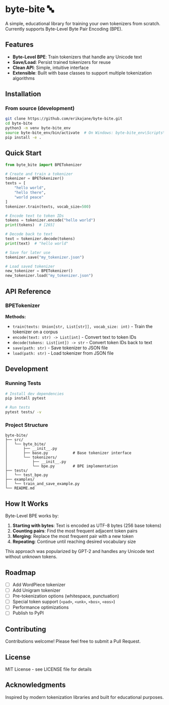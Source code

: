 # byte-bite 🔤

A simple, educational library for training your own tokenizers from scratch. Currently supports Byte-Level Byte Pair Encoding (BPE).

## Features

- **Byte-Level BPE**: Train tokenizers that handle any Unicode text
- **Save/Load**: Persist trained tokenizers for reuse
- **Clean API**: Simple, intuitive interface
- **Extensible**: Built with base classes to support multiple tokenization algorithms

## Installation

### From source (development)
```bash
git clone https://github.com/erikajane/byte-bite.git
cd byte-bite
python3 -m venv byte-bite_env
source byte-bite_env/bin/activate  # On Windows: byte-bite_env\Scripts\activate
pip install -e .
```

## Quick Start
```python
from byte_bite import BPETokenizer

# Create and train a tokenizer
tokenizer = BPETokenizer()
texts = [
    "hello world",
    "hello there", 
    "world peace"
]
tokenizer.train(texts, vocab_size=500)

# Encode text to token IDs
tokens = tokenizer.encode("hello world")
print(tokens)  # [265]

# Decode back to text
text = tokenizer.decode(tokens)
print(text)  # "hello world"

# Save for later use
tokenizer.save("my_tokenizer.json")

# Load saved tokenizer
new_tokenizer = BPETokenizer()
new_tokenizer.load("my_tokenizer.json")
```

## API Reference

### BPETokenizer

**Methods:**

- `train(texts: Union[str, List[str]], vocab_size: int)` - Train the tokenizer on a corpus
- `encode(text: str) -> List[int]` - Convert text to token IDs
- `decode(tokens: List[int]) -> str` - Convert token IDs back to text
- `save(path: str)` - Save tokenizer to JSON file
- `load(path: str)` - Load tokenizer from JSON file

## Development

### Running Tests
```bash
# Install dev dependencies
pip install pytest

# Run tests
pytest tests/ -v
```

### Project Structure
```
byte-bite/
├── src/
│   └── byte_bite/
│       ├── __init__.py
│       ├── base.py           # Base tokenizer interface
│       └── tokenizers/
│           ├── __init__.py
│           └── bpe.py        # BPE implementation
├── tests/
│   └── test_bpe.py
├── examples/
│   └── train_and_save_example.py
└── README.md
```

## How It Works

Byte-Level BPE works by:

1. **Starting with bytes**: Text is encoded as UTF-8 bytes (256 base tokens)
2. **Counting pairs**: Find the most frequent adjacent token pairs
3. **Merging**: Replace the most frequent pair with a new token
4. **Repeating**: Continue until reaching desired vocabulary size

This approach was popularized by GPT-2 and handles any Unicode text without unknown tokens.

## Roadmap

- [ ] Add WordPiece tokenizer
- [ ] Add Unigram tokenizer
- [ ] Pre-tokenization options (whitespace, punctuation)
- [ ] Special token support (`<pad>`, `<unk>`, `<bos>`, `<eos>`)
- [ ] Performance optimizations
- [ ] Publish to PyPI

## Contributing

Contributions welcome! Please feel free to submit a Pull Request.

## License

MIT License - see LICENSE file for details

## Acknowledgments

Inspired by modern tokenization libraries and built for educational purposes.
